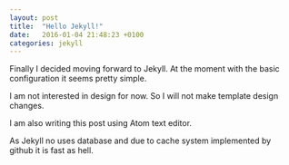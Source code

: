 ```yaml
---
layout: post
title:  "Hello Jekyll!"
date:   2016-01-04 21:48:23 +0100
categories: jekyll
---
```

Finally I decided moving forward to Jekyll. At the moment with the basic configuration it seems pretty simple.

I am not interested in design for now. So I will not make template design changes.

I am also writing this post using Atom text editor.

As Jekyll no uses database and due to cache system implemented by github it is fast as hell.
